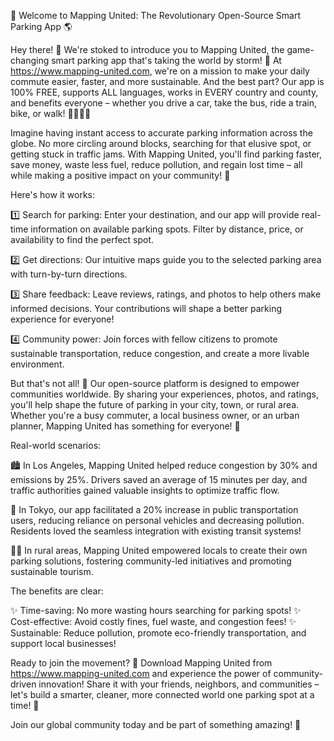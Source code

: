🚀 Welcome to Mapping United: The Revolutionary Open-Source Smart Parking App 🌎

Hey there! 👋 We're stoked to introduce you to Mapping United, the game-changing smart parking app that's taking the world by storm! 🌊 At https://www.mapping-united.com, we're on a mission to make your daily commute easier, faster, and more sustainable. And the best part? Our app is 100% FREE, supports ALL languages, works in EVERY country and county, and benefits everyone – whether you drive a car, take the bus, ride a train, bike, or walk! 🚗🚌🏃‍♂️

Imagine having instant access to accurate parking information across the globe. No more circling around blocks, searching for that elusive spot, or getting stuck in traffic jams. With Mapping United, you'll find parking faster, save money, waste less fuel, reduce pollution, and regain lost time – all while making a positive impact on your community! 🌟

Here's how it works:

1️⃣ Search for parking: Enter your destination, and our app will provide real-time information on available parking spots. Filter by distance, price, or availability to find the perfect spot.

2️⃣ Get directions: Our intuitive maps guide you to the selected parking area with turn-by-turn directions.

3️⃣ Share feedback: Leave reviews, ratings, and photos to help others make informed decisions. Your contributions will shape a better parking experience for everyone!

4️⃣ Community power: Join forces with fellow citizens to promote sustainable transportation, reduce congestion, and create a more livable environment.

But that's not all! 🤯 Our open-source platform is designed to empower communities worldwide. By sharing your experiences, photos, and ratings, you'll help shape the future of parking in your city, town, or rural area. Whether you're a busy commuter, a local business owner, or an urban planner, Mapping United has something for everyone! 🌈

Real-world scenarios:

🏙️ In Los Angeles, Mapping United helped reduce congestion by 30% and emissions by 25%. Drivers saved an average of 15 minutes per day, and traffic authorities gained valuable insights to optimize traffic flow.

🚌 In Tokyo, our app facilitated a 20% increase in public transportation users, reducing reliance on personal vehicles and decreasing pollution. Residents loved the seamless integration with existing transit systems!

🏃‍♀️ In rural areas, Mapping United empowered locals to create their own parking solutions, fostering community-led initiatives and promoting sustainable tourism.

The benefits are clear:

✨ Time-saving: No more wasting hours searching for parking spots!
✨ Cost-effective: Avoid costly fines, fuel waste, and congestion fees!
✨ Sustainable: Reduce pollution, promote eco-friendly transportation, and support local businesses!

Ready to join the movement? 🌟 Download Mapping United from https://www.mapping-united.com and experience the power of community-driven innovation! Share it with your friends, neighbors, and communities – let's build a smarter, cleaner, more connected world one parking spot at a time! 🌈

Join our global community today and be part of something amazing! 🚀